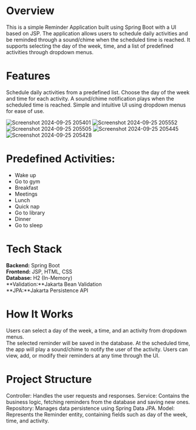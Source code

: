 # Overview


This is a simple Reminder Application built using Spring Boot with a UI based on JSP. The application allows users to schedule daily activities and be reminded through a sound/chime when the scheduled time is reached. It supports selecting the day of the week, time, and a list of predefined activities through dropdown menus.

# Features
Schedule daily activities from a predefined list.
Choose the day of the week and time for each activity.
A sound/chime notification plays when the scheduled time is reached.
Simple and intuitive UI using dropdown menus for ease of use.

![Screenshot 2024-09-25 205401](https://github.com/user-attachments/assets/154de76a-c989-4a26-a6cc-70b16864d88a)
![Screenshot 2024-09-25 205552](https://github.com/user-attachments/assets/e599b2f9-c59b-4b21-bb60-aead6747c1fd)
![Screenshot 2024-09-25 205505](https://github.com/user-attachments/assets/6ae8f662-b6a9-4e8e-976a-4f024081fb8a)
![Screenshot 2024-09-25 205445](https://github.com/user-attachments/assets/e82d8fcf-c69b-4849-9e29-bb8f81a45d43)
![Screenshot 2024-09-25 205428](https://github.com/user-attachments/assets/cd9b9f6c-de95-4817-8d69-d2addbc35824)


# Predefined Activities:

- Wake up<br>
- Go to gym<br>
- Breakfast<br>
- Meetings<br>
- Lunch<br>
- Quick nap<br>
- Go to library<br>
- Dinner<br>
- Go to sleep<br>

# Tech Stack
**Backend:** Spring Boot <br>
**Frontend:** JSP, HTML, CSS<br>
**Database:** H2 (In-Memory)<br>
**Validation:**Jakarta Bean Validation<br>
**JPA:**Jakarta Persistence API<br>

# How It Works
Users can select a day of the week, a time, and an activity from dropdown menus.             
The selected reminder will be saved in the database.
At the scheduled time, the app will play a sound/chime to notify the user of the activity.
Users can view, add, or modify their reminders at any time through the UI.

# Project Structure

Controller: Handles the user requests and responses.
Service: Contains the business logic, fetching reminders from the database and saving new ones.
Repository: Manages data persistence using Spring Data JPA.
Model: Represents the Reminder entity, containing fields such as day of the week, time, and activity.
